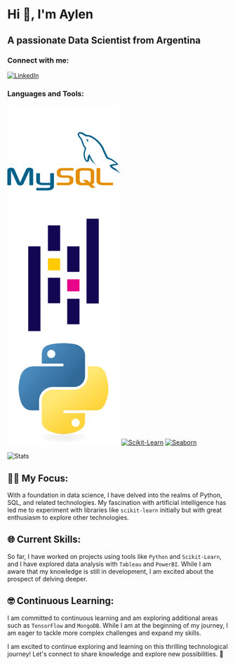 # Hi 👋, I'm Aylen
## A passionate Data Scientist from Argentina

### Connect with me:
[![LinkedIn](https://raw.githubusercontent.com/rahuldkjain/github-profile-readme-generator/master/src/images/icons/Social/linked-in-alt.svg)](https://linkedin.com/in/aylén-sol-guzman)

### Languages and Tools:
[![MySQL](https://raw.githubusercontent.com/devicons/devicon/master/icons/mysql/mysql-original-wordmark.svg)](https://www.mysql.com/)
[![Pandas](https://raw.githubusercontent.com/devicons/devicon/2ae2a900d2f041da66e950e4d48052658d850630/icons/pandas/pandas-original.svg)](https://pandas.pydata.org/)
[![Python](https://raw.githubusercontent.com/devicons/devicon/master/icons/python/python-original.svg)](https://www.python.org/)
[![Scikit-Learn](https://upload.wikimedia.org/wikipedia/commons/0/05/Scikit_learn_logo_small.svg)](https://scikit-learn.org/)
[![Seaborn](https://seaborn.pydata.org/_images/logo-mark-lightbg.svg)](https://seaborn.pydata.org/)

![Stats](https://github-readme-stats.vercel.app/api?username=asguzman&show_icons=true&locale=en)

## 👩‍💻 My Focus:
With a foundation in data science, I have delved into the realms of Python, SQL, and related technologies. My fascination with artificial intelligence has led me to experiment with libraries like `scikit-learn` initially but with great enthusiasm to explore other technologies.

## 🌐 Current Skills:
So far, I have worked on projects using tools like `Python` and `Scikit-Learn`, and I have explored data analysis with `Tableau` and `PowerBI`. While I am aware that my knowledge is still in development, I am excited about the prospect of delving deeper.

## 🤓 Continuous Learning:
I am committed to continuous learning and am exploring additional areas such as `TensorFlow` and `MongoDB`. While I am at the beginning of my journey, I am eager to tackle more complex challenges and expand my skills.

I am excited to continue exploring and learning on this thrilling technological journey! Let's connect to share knowledge and explore new possibilities. 🌟


